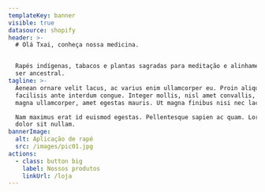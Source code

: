 ```yaml
---
templateKey: banner
visible: true
datasource: shopify
header: >-
  # Olá Txai, conheça nossa medicina.


  Rapés indígenas, tabacos e plantas sagradas para meditação e alinhamento com o
  ser ancestral.
tagline: >-
  Aenean ornare velit lacus, ac varius enim ullamcorper eu. Proin aliquam
  facilisis ante interdum congue. Integer mollis, nisl amet convallis, porttitor
  magna ullamcorper, amet egestas mauris. Ut magna finibus nisi nec lacinia. 

  Nam maximus erat id euismod egestas. Pellentesque sapien ac quam. Lorem ipsum
  dolor sit nullam.  
bannerImage:
  alt: Aplicação de rapé
  src: /images/pic01.jpg
actions:
  - class: button big
    label: Nossos produtos
    linkUrl: /loja
---
```


